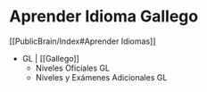 # Aprender Idioma Gallego

[[PublicBrain/Index#Aprender Idiomas]]
  
* GL | [[Gallego]]
	* Niveles Oficiales GL
	* Niveles y Exámenes Adicionales GL